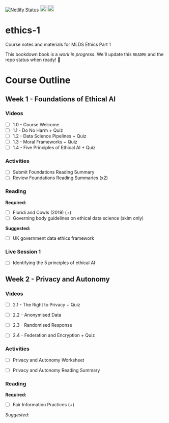 [![Netlify Status](https://api.netlify.com/api/v1/badges/df813121-0334-4be6-b720-b39770686fa6/deploy-status)](https://app.netlify.com/sites/remarkable-khapse-ffc3bb/deploys)
<a rel="license" href="http://creativecommons.org/licenses/by-sa/4.0/"><img alt="Creative Commons License" style="border-width:0" src="https://i.creativecommons.org/l/by-sa/4.0/88x31.png" height = 20 /></a>
<a alt = "Project Status: WIP – Initial development is in progress, but there has not yet been a stable, usable release suitable for the public." href="http://www.repostatus.org/#wip"><img src="http://www.repostatus.org/badges/latest/wip.svg" height = 20 /></a>

# ethics-1

Course notes and materials for MLDS Ethics Part 1

This bookdown book is a *work in progress*. We'll update this `README` and the repo status when ready! :rocket:


# Course Outline 

## Week 1 - Foundations of Ethical AI 

### Videos 

- [ ] 1.0 - Course Welcome
- [ ] 1.1 - Do No Harm + Quiz
- [ ] 1.2 - Data Science Pipelines + Quiz
- [ ] 1.3 - Moral Frameworks + Quiz
- [ ] 1.4 - Five Principles of Ethical AI + Quiz

### Activities 

- [ ] Submit Foundations Reading Summary
- [ ] Review Foundations Reading Summaries (x2)

### Reading 

**Required:**

- [ ] Floridi and Cowls (2019) (+)
- [ ] Governing body guidelines on ethical data science (skim only)

**Suggested:**

- [ ] UK government data ethics framework 


### Live Session 1

- [ ] Identifying the 5 principles of ethical AI 

<!-- ------------------------------------------- -->

## Week 2 - Privacy and Autonomy 

### Videos  

- [ ] 2.1 - The Right to Privacy + Quiz
- [ ] 2.2 - Anonymised Data
- [ ] 2.3 - Randomised Response 
- [ ] 2.4 - Federation and Encryption + Quiz


### Activities 

- [ ] Privacy and Autonomy Worksheet 
- [ ] Privacy and Autonomy Reading Summary


### Reading 

**Required:** 

- [ ] Fair Information Practices (+)

_Suggested:_

